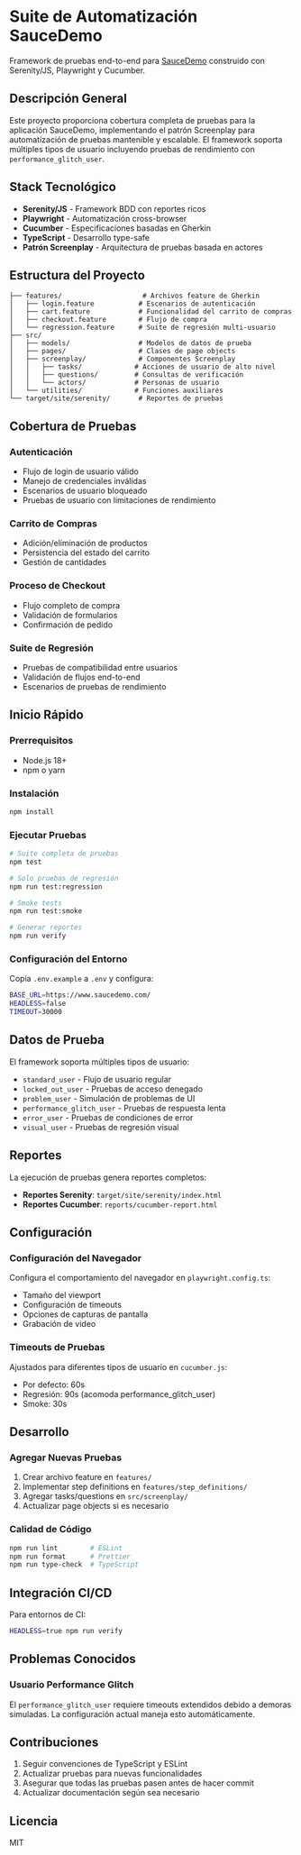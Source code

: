 # Suite de Automatización SauceDemo

Framework de pruebas end-to-end para [SauceDemo](https://www.saucedemo.com/) construido con Serenity/JS, Playwright y Cucumber.

## Descripción General

Este proyecto proporciona cobertura completa de pruebas para la aplicación SauceDemo, implementando el patrón Screenplay para automatización de pruebas mantenible y escalable. El framework soporta múltiples tipos de usuario incluyendo pruebas de rendimiento con `performance_glitch_user`.

## Stack Tecnológico

- **Serenity/JS** - Framework BDD con reportes ricos
- **Playwright** - Automatización cross-browser
- **Cucumber** - Especificaciones basadas en Gherkin
- **TypeScript** - Desarrollo type-safe
- **Patrón Screenplay** - Arquitectura de pruebas basada en actores

## Estructura del Proyecto

```
├── features/                    # Archivos feature de Gherkin
│   ├── login.feature           # Escenarios de autenticación
│   ├── cart.feature            # Funcionalidad del carrito de compras
│   ├── checkout.feature        # Flujo de compra
│   └── regression.feature      # Suite de regresión multi-usuario
├── src/
│   ├── models/                 # Modelos de datos de prueba
│   ├── pages/                  # Clases de page objects
│   ├── screenplay/             # Componentes Screenplay
│   │   ├── tasks/             # Acciones de usuario de alto nivel
│   │   ├── questions/         # Consultas de verificación
│   │   └── actors/            # Personas de usuario
│   └── utilities/             # Funciones auxiliares
└── target/site/serenity/       # Reportes de pruebas
```

## Cobertura de Pruebas

### Autenticación
- Flujo de login de usuario válido
- Manejo de credenciales inválidas
- Escenarios de usuario bloqueado
- Pruebas de usuario con limitaciones de rendimiento

### Carrito de Compras
- Adición/eliminación de productos
- Persistencia del estado del carrito
- Gestión de cantidades

### Proceso de Checkout
- Flujo completo de compra
- Validación de formularios
- Confirmación de pedido

### Suite de Regresión
- Pruebas de compatibilidad entre usuarios
- Validación de flujos end-to-end
- Escenarios de pruebas de rendimiento

## Inicio Rápido

### Prerrequisitos
- Node.js 18+
- npm o yarn

### Instalación
```bash
npm install
```

### Ejecutar Pruebas
```bash
# Suite completa de pruebas
npm test

# Solo pruebas de regresión
npm run test:regression

# Smoke tests
npm run test:smoke

# Generar reportes
npm run verify
```

### Configuración del Entorno
Copia `.env.example` a `.env` y configura:
```bash
BASE_URL=https://www.saucedemo.com/
HEADLESS=false
TIMEOUT=30000
```

## Datos de Prueba

El framework soporta múltiples tipos de usuario:
- `standard_user` - Flujo de usuario regular
- `locked_out_user` - Pruebas de acceso denegado
- `problem_user` - Simulación de problemas de UI
- `performance_glitch_user` - Pruebas de respuesta lenta
- `error_user` - Pruebas de condiciones de error
- `visual_user` - Pruebas de regresión visual

## Reportes

La ejecución de pruebas genera reportes completos:
- **Reportes Serenity**: `target/site/serenity/index.html`
- **Reportes Cucumber**: `reports/cucumber-report.html`

## Configuración

### Configuración del Navegador
Configura el comportamiento del navegador en `playwright.config.ts`:
- Tamaño del viewport
- Configuración de timeouts
- Opciones de capturas de pantalla
- Grabación de video

### Timeouts de Pruebas
Ajustados para diferentes tipos de usuario en `cucumber.js`:
- Por defecto: 60s
- Regresión: 90s (acomoda performance_glitch_user)
- Smoke: 30s

## Desarrollo

### Agregar Nuevas Pruebas
1. Crear archivo feature en `features/`
2. Implementar step definitions en `features/step_definitions/`
3. Agregar tasks/questions en `src/screenplay/`
4. Actualizar page objects si es necesario

### Calidad de Código
```bash
npm run lint        # ESLint
npm run format      # Prettier
npm run type-check  # TypeScript
```

## Integración CI/CD

Para entornos de CI:
```bash
HEADLESS=true npm run verify
```

## Problemas Conocidos

### Usuario Performance Glitch
El `performance_glitch_user` requiere timeouts extendidos debido a demoras simuladas. La configuración actual maneja esto automáticamente.

## Contribuciones

1. Seguir convenciones de TypeScript y ESLint
2. Actualizar pruebas para nuevas funcionalidades
3. Asegurar que todas las pruebas pasen antes de hacer commit
4. Actualizar documentación según sea necesario

## Licencia

MIT
